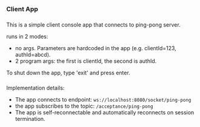 ### Client App
###

This is a simple client console app that connects to ping-pong server.

runs in 2 modes:
* no args. Parameters are hardcoded in the app (e.g. clientId=123, authId=abcd).
* 2 program args: the first is clientId, the second is authId.

To shut down the app, type 'exit' and press enter.

###
Implementation details:
* The app connects to endpoint: `ws://localhost:8080/socket/ping-pong`
* the app subscribes to the topic: `/acceptance/ping-pong`
* The app is self-reconnectable and automatically reconnects on session termination.
